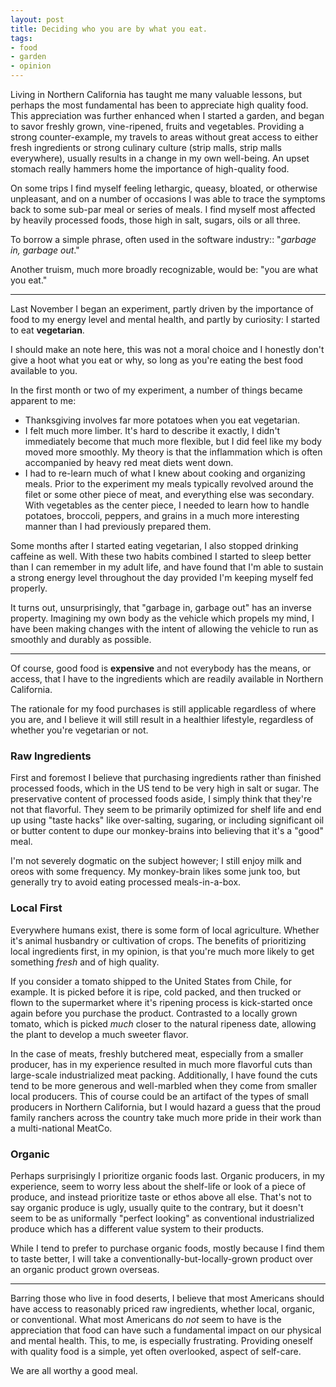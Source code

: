```yaml
---
layout: post
title: Deciding who you are by what you eat.
tags:
- food
- garden
- opinion
---
```


Living in Northern California has taught me many valuable lessons, but perhaps
the most fundamental has been to appreciate high quality food. This
appreciation was further enhanced when I started a garden, and began to savor
freshly grown, vine-ripened, fruits and vegetables. Providing a strong
counter-example, my travels to areas without great access to either fresh
ingredients or strong culinary culture (strip malls, strip malls everywhere),
usually results in a change in my own well-being. An upset stomach really
hammers home the importance of high-quality food.

On some trips I find myself feeling lethargic, queasy, bloated, or otherwise
unpleasant, and on a number of occasions I was able to trace the symptoms back
to some sub-par meal or series of meals. I find myself most affected by heavily
processed foods, those high in salt, sugars, oils or all three.

To borrow a simple phrase, often used in the software industry::
"_garbage in, garbage out_."

Another truism, much more broadly recognizable, would be: "you are what you eat."


---

Last November I began an experiment, partly driven by the importance of food to
my energy level and mental health, and partly by curiosity: I started to eat
**vegetarian**.

I should make an note here, this was not a moral choice and I
honestly don't give a hoot what you eat or why, so long as you're eating the
best food available to you.

In the first month or two of my experiment, a number of things became apparent to me:

* Thanksgiving involves far more potatoes when you eat vegetarian.
* I felt much more limber. It's hard to describe it exactly, I didn't
  immediately become that much more flexible, but I did feel like my body moved
  more smoothly. My theory is that the inflammation which is often
  accompanied by heavy red meat diets went down.
* I had to re-learn much of what I knew about cooking and organizing meals.
  Prior to the experiment my meals typically revolved around the filet or some
  other piece of meat, and everything else was secondary. With vegetables as
  the center piece, I needed to learn how to handle potatoes, broccoli,
  peppers, and grains in a much more interesting manner than I had previously
  prepared them.


Some months after I started eating vegetarian, I also stopped drinking caffeine
as well. With these two habits combined I started to sleep better than I can
remember in my adult life, and have found that I'm able to sustain a strong
energy level throughout the day provided I'm keeping myself fed properly.

It turns out, unsurprisingly, that "garbage in, garbage out" has an inverse
property. Imagining my own body as the vehicle which propels my mind, I have
been making changes with the intent of allowing the vehicle to run as smoothly
and durably as possible.

---

Of course, good food is **expensive** and not everybody has the means, or access,
that I have to the ingredients which are readily available in Northern
California.

The rationale for my food purchases is still applicable regardless of where you
are, and I believe it will still result in a healthier lifestyle, regardless of
whether you're vegetarian or not.

### Raw Ingredients

First and foremost I believe that purchasing ingredients rather than finished
processed foods, which in the US tend to be very high in salt or sugar. The
preservative content of processed foods aside, I simply think that they're not
that flavorful. They seem to be primarily optimized for shelf life and end up
using "taste hacks" like over-salting, sugaring, or including significant oil
or butter content to dupe our monkey-brains into believing that it's a "good"
meal.

I'm not severely dogmatic on the subject however; I still enjoy milk and oreos
with some frequency. My monkey-brain likes some junk too, but generally try to
avoid eating processed meals-in-a-box.


### Local First

Everywhere humans exist, there is some form of local agriculture. Whether it's
animal husbandry or cultivation of crops. The benefits of prioritizing local
ingredients first, in my opinion, is that you're much more likely to get
something _fresh_ and of high quality.

If you consider a tomato shipped to the United States from Chile, for example.
It is picked before it is ripe, cold packed, and then trucked or flown to the
supermarket where it's ripening process is kick-started once again before you
purchase the product. Contrasted to a locally grown tomato, which is picked
_much_ closer to the natural ripeness date, allowing the plant to develop a much
sweeter flavor.

In the case of meats, freshly butchered meat, especially from a smaller producer,
has in my experience resulted in much more flavorful cuts than large-scale
industrialized meat packing. Additionally, I have found the cuts tend to be
more generous and well-marbled when they come from smaller local producers. This of course
could be an artifact of the types of small producers in Northern California, but I would
hazard a guess that the proud family ranchers across the country take much more
pride in their work than a multi-national MeatCo.


### Organic

Perhaps surprisingly I prioritize organic foods last. Organic producers, in my
experience, seem to worry less about the shelf-life or look of a piece of
produce, and instead prioritize taste or ethos above all else. That's not to
say organic produce is ugly, usually quite to the contrary, but it doesn't seem
to be as uniformally "perfect looking" as conventional industrialized produce
which has a different value system to their products.

While I tend to prefer to purchase organic foods, mostly because I find them to
taste better, I will take a conventionally-but-locally-grown product over an
organic product grown overseas.


---

Barring those who live in food deserts, I believe that most Americans should
have access to reasonably priced raw ingredients, whether local, organic, or
conventional. What most Americans do _not_ seem to have is the appreciation
that food can have such a fundamental impact on our physical and mental health.
This, to me, is especially frustrating. Providing oneself with quality food is
a simple, yet often overlooked, aspect of self-care.

We are all worthy a good meal.
